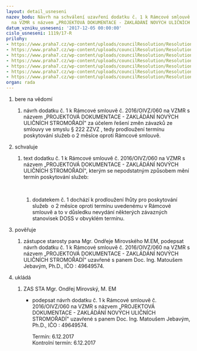 ```yaml
---
layout: detail_usneseni
nazev_bodu: Návrh na schválení uzavření dodatku č. 1 k Rámcové smlouvě č. 2016/OIVZ/060
  na VZMR s názvem „PROJEKTOVÁ DOKUMENTACE - ZAKLÁDÁNÍ NOVÝCH ULIČNÍCH STROMOŘADÍ"
datum_vzniku_usneseni: '2017-12-05 00:00:00'
cislo_usneseni: 1119/17-R
prilohy:
- https://www.praha7.cz/wp-content/uploads/councilResolution/Resolutions/29706/export/1Duvodovazprava~305626.docx
- https://www.praha7.cz/wp-content/uploads/councilResolution/Resolutions/29706/export/3Ramcova_smlouvaStavajici~305624.doc
- https://www.praha7.cz/wp-content/uploads/councilResolution/Resolutions/29706/export/4Dodatekc1NAVRH~305623.doc
- https://www.praha7.cz/wp-content/uploads/councilResolution/Resolutions/29706/export/6RESVypis~305622.pdf
- https://www.praha7.cz/wp-content/uploads/councilResolution/Resolutions/29706/export/7Spolehlivyplatce~305621.pdf
- https://www.praha7.cz/wp-content/uploads/councilResolution/Resolutions/29706/export/5Prilohac1Prehledrozpracovanostiprojektu~305620.pdf
- https://www.praha7.cz/wp-content/uploads/councilResolution/Resolutions/29706/export/export~306414.pdf
organ: rada
---
```

<ol id="urzList" class="urzList_view"><li id="" class="urzClass1"><span name="1">bere na vědomí</span><ol id="" class="urzOlClass"><li style="text-align: left;" id="" class="urzClass2"><span><p>návrh dodatku č. 1 k Rámcové smlouvě č. 2016/OIVZ/060 na VZMR s názvem „PROJEKTOVÁ DOKUMENTACE - ZAKLÁDÁNÍ NOVÝCH ULIČNÍCH STROMOŘADÍ" za účelem řešení změn závazků ze smlouvy ve smyslu § 222 ZZVZ , tedy prodloužení termínu poskytování služeb o 2 měsíce oproti Rámcové smlouvě.<br></p></span></li></ol></li><li id="" class="urzClass1"><span name="24">schvaluje</span><ol class="urzOlClass"><li style="text-align: left;" id="" class="urzClass2"><span><p>text dodatku č. 1&nbsp;k Rámcové smlouvě č. 2016/OIVZ/060 na VZMR s názvem „PROJEKTOVÁ DOKUMENTACE - ZAKLÁDÁNÍ NOVÝCH ULIČNÍCH STROMOŘADÍ", kterým se&nbsp;nepodstatným způsobem mění termín poskytování služeb:</p><p>&nbsp; <br></p></span><ol class="urzUlClass" id=""><li class="urzClass3" id="" style="text-align: left;"><span><p>dodatekem č. 1 dochází k prodloužení lhůty pro poskytování služeb&nbsp; o 2 měsíce oproti termínu uvedenému v Rámcové smlouvě a to v důsledku nevydání některých závazných stanovisek DOSS v obvyklém termínu.</p></span></li></ol></li></ol></li><li class="urzClass1" id=""><span name="16">pověřuje</span><ol class="urzOlClass decimal "><li class="urzClass2" id="" style="text-align: left;"><span><p>zástupce starosty pana Mgr. Ondřeje Mirovského M.EM, podepsat návrh dodatku č. 1&nbsp;k Rámcové smlouvě č. 2016/OIVZ/060 na VZMR s názvem „PROJEKTOVÁ DOKUMENTACE - ZAKLÁDÁNÍ NOVÝCH ULIČNÍCH STROMOŘADÍ" uzavřené s panem Doc. Ing. Matoušem Jebavým, Ph.D., IČO : 49649574.</p></span></li></ol></li><li class="urzClass1" id="urzUkoly"><span name="1">ukládá</span><ol class="urzOlClass"><li class="urzClass2"><span><p>ZAS STA Mgr. Ondřej Mirovský, M. EM</p></span><ul class="urzUlClass"><li class="urzClass3"><span><p>podepsat návrh dodatku č. 1 k Rámcové smlouvě č. 2016/OIVZ/060 na VZMR s názvem „PROJEKTOVÁ DOKUMENTACE - ZAKLÁDÁNÍ NOVÝCH ULIČNÍCH STROMOŘADÍ" uzavřené s panem Doc. Ing. Matoušem Jebavým, Ph.D., IČO : 49649574.</p></span><span class="urzUkolTermin">  Termín:&nbsp;6.12.2017</span><div class="urzUkolTermin">  Kontrolní termín:&nbsp;6.12.2017</div></li></ul></li></ol></li></ol>